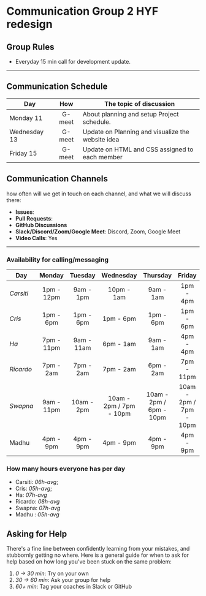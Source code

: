 # Communication Group 2 HYF redesign

## Group Rules

<!-- any general rules you'd like to set for your group? -->

- Everyday 15 min call for development update.

---

## Communication Schedule

| Day          |  How   | The topic of discussion                           |
| ------------ | :----: | ------------------------------------------------- |
| Monday 11    | G-meet | About planning and setup Project schedule.        |
| Wednesday 13 | G-meet | Update on Planning and visualize the website idea |
| Friday 15    | G-meet | Update on HTML and CSS assigned to each member    |

## Communication Channels

how often will we get in touch on each channel, and what we will discuss there:

- **Issues**:
- **Pull Requests**:
- **GitHub Discussions**
- **Slack/Discord/Zoom/Google Meet**: Discord, Zoom, Google Meet
- **Video Calls**: Yes

---

### Availability for calling/messaging

| Day       |   Monday   |  Tuesday   |        Wednesday        |        Thursday         |         Friday          | Saturday |
| --------- | :--------: | :--------: | :---------------------: | :---------------------: | :---------------------: | :------: |
| _Carsiti_ | 1pm - 12pm | 9am - 1pm  |       10pm - 1am        |        9am - 1am        |        1pm - 4pm        |   tbd    |
| _Cris_    | 1pm - 6pm  | 1pm - 6pm  |        1pm - 6pm        |        1pm - 6pm        |        1pm - 6pm        |   Off    |
| _Ha_      | 7pm - 11pm | 9am - 11am |        6pm - 1am        |        9am - 1am        |        4pm - 4pm        |   tbd    |
| _Ricardo_ | 7pm - 2am  | 7pm - 2am  |        7pm - 2am        |        6pm - 2am        |       7pm - 11pm        |   tbd    |
| _Swapna_  | 9am - 11pm | 10am - 2pm | 10am - 2pm / 7pm - 10pm | 10am - 2pm / 6pm - 10pm | 10am - 2pm / 7pm - 10pm |   tbd    |
| Madhu     | 4pm - 9pm  | 4pm - 9pm  |        4pm - 9pm        |        4pm - 9pm        |        4pm - 9pm        |   tbd    |

### How many hours everyone has per day

- Carsiti: _06h-avg_;
- Cris: _05h-avg_;
- Ha: _07h-avg_
- Ricardo: _08h-avg_
- Swapna: _07h-avg_
- Madhu : _05h-avg_

## Asking for Help

There's a fine line between confidently learning from your mistakes, and
stubbornly getting no where. Here is a general guide for when to ask for help
based on how long you've been stuck on the same problem:

1. _0 -> 30 min_: Try on your own
2. _30 -> 60 min_: Ask your group for help
3. _60+ min_: Tag your coaches in Slack or GitHub
